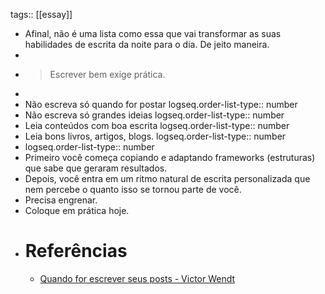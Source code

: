 tags:: [[essay]]

- Afinal, não é uma lista como essa que vai transformar as suas habilidades de escrita da noite para o dia. De jeito maneira.
-
- > Escrever bem exige prática.
-
- Não escreva só quando for postar
  logseq.order-list-type:: number
- Não escreva só grandes ideias 
  logseq.order-list-type:: number
- Leia conteúdos com boa escrita 
  logseq.order-list-type:: number
- Leia bons livros, artigos, blogs.
  logseq.order-list-type:: number
- logseq.order-list-type:: number
- Primeiro você começa copiando e adaptando frameworks (estruturas) que sabe que geraram resultados.
- Depois, você entra em um ritmo natural de escrita personalizada que nem percebe o quanto isso se tornou parte de você.
- Precisa engrenar.
- Coloque em prática hoje.
- # Referências
	- [Quando for escrever seus posts - Victor Wendt](https://www.linkedin.com/posts/victorwendt_quando-for-escrever-seus-posts-fa%C3%A7a-activity-7249388194914287616-g2hx?utm_source=share&utm_medium=member_desktop)